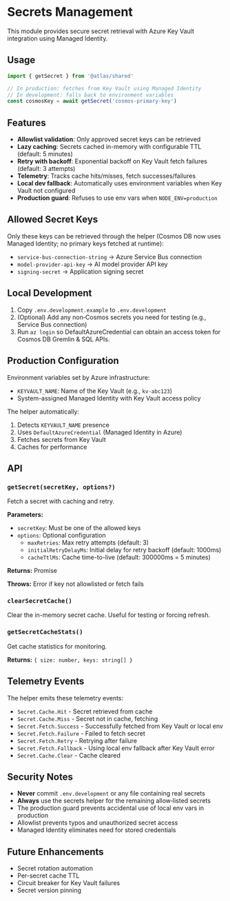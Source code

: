 # Secrets Management

This module provides secure secret retrieval with Azure Key Vault integration using Managed Identity.

## Usage

```typescript
import { getSecret } from '@atlas/shared'

// In production: fetches from Key Vault using Managed Identity
// In development: falls back to environment variables
const cosmosKey = await getSecret('cosmos-primary-key')
```

## Features

- **Allowlist validation**: Only approved secret keys can be retrieved
- **Lazy caching**: Secrets cached in-memory with configurable TTL (default: 5 minutes)
- **Retry with backoff**: Exponential backoff on Key Vault fetch failures (default: 3 attempts)
- **Telemetry**: Tracks cache hits/misses, fetch successes/failures
- **Local dev fallback**: Automatically uses environment variables when Key Vault not configured
- **Production guard**: Refuses to use env vars when `NODE_ENV=production`

## Allowed Secret Keys

Only these keys can be retrieved through the helper (Cosmos DB now uses Managed Identity; no primary keys fetched at runtime):

- `service-bus-connection-string` → Azure Service Bus connection
- `model-provider-api-key` → AI model provider API key
- `signing-secret` → Application signing secret

## Local Development

1. Copy `.env.development.example` to `.env.development`
2. (Optional) Add any non‑Cosmos secrets you need for testing (e.g., Service Bus connection)
3. Run `az login` so DefaultAzureCredential can obtain an access token for Cosmos DB Gremlin & SQL APIs.

## Production Configuration

Environment variables set by Azure infrastructure:

- `KEYVAULT_NAME`: Name of the Key Vault (e.g., `kv-abc123`)
- System-assigned Managed Identity with Key Vault access policy

The helper automatically:

1. Detects `KEYVAULT_NAME` presence
2. Uses `DefaultAzureCredential` (Managed Identity in Azure)
3. Fetches secrets from Key Vault
4. Caches for performance

## API

### `getSecret(secretKey, options?)`

Fetch a secret with caching and retry.

**Parameters:**

- `secretKey`: Must be one of the allowed keys
- `options`: Optional configuration
    - `maxRetries`: Max retry attempts (default: 3)
    - `initialRetryDelayMs`: Initial delay for retry backoff (default: 1000ms)
    - `cacheTtlMs`: Cache time-to-live (default: 300000ms = 5 minutes)

**Returns:** Promise<string>

**Throws:** Error if key not allowlisted or fetch fails

### `clearSecretCache()`

Clear the in-memory secret cache. Useful for testing or forcing refresh.

### `getSecretCacheStats()`

Get cache statistics for monitoring.

**Returns:** `{ size: number, keys: string[] }`

## Telemetry Events

The helper emits these telemetry events:

- `Secret.Cache.Hit` - Secret retrieved from cache
- `Secret.Cache.Miss` - Secret not in cache, fetching
- `Secret.Fetch.Success` - Successfully fetched from Key Vault or local env
- `Secret.Fetch.Failure` - Failed to fetch secret
- `Secret.Fetch.Retry` - Retrying after failure
- `Secret.Fetch.Fallback` - Using local env fallback after Key Vault error
- `Secret.Cache.Clear` - Cache cleared

## Security Notes

- **Never** commit `.env.development` or any file containing real secrets
- **Always** use the secrets helper for the remaining allow‑listed secrets
- The production guard prevents accidental use of local env vars in production
- Allowlist prevents typos and unauthorized secret access
- Managed Identity eliminates need for stored credentials

## Future Enhancements

- Secret rotation automation
- Per-secret cache TTL
- Circuit breaker for Key Vault failures
- Secret version pinning
